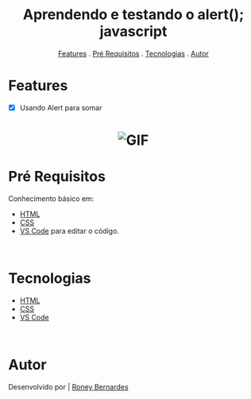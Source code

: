 <div align="center">
    <h1>Aprendendo e testando o alert(); javascript</h1>
</div>

<p align="center">
    <a href="#features">Features</a> .
    <a href="#pré-requisitos">Pré Requisitos</a> .
    <a href="#tecnologias">Tecnologias</a> .
    <a href="#autor">Autor</a>
</p>

# Features

- [x] Usando Alert para somar
    
<h1 align="center">
    <img alt="GIF" title="GIF" src="/img/Animacao.gif"/>
</h1>

# Pré Requisitos

Conhecimento básico em:
- [HTML](https://www.w3schools.com/html/default.asp)<br>
- [CSS](https://www.w3schools.com/css/default.asp)
- [VS Code](https://code.visualstudio.com/) para editar o código.
<br>

# Tecnologias

- [HTML](https://www.w3schools.com/html/default.asp)<br>
- [CSS](https://www.w3schools.com/css/default.asp) <br>
- [VS Code](https://code.visualstudio.com/)
<br>

# Autor

Desenvolvido por | [Roney Bernardes](https://github.com/Roney-Bernardes-Dev)<br>


